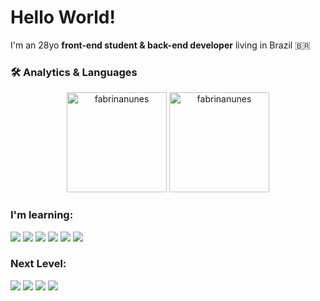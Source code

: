 
# Hello World!
I'm an 28yo <strong>front-end student & back-end developer</strong> living in Brazil 🇧🇷

### 🛠 Analytics & Languages
<div align="center">
  <img height=160px src="https://github-readme-stats.vercel.app/api?username=fabrinanunes&show_icons=true&theme=dracula&include_all_commits=true&count_private=true"" alt="fabrinanunes" />
  <img height=160px src="https://github-readme-stats.vercel.app/api/top-langs?username=fabrinanunes&layout=compact&langs_count=16&theme=dracula"" alt="fabrinanunes" />
</div>
  
  <h3 align="left">I'm learning:</h3>
<p>
<img src="https://img.shields.io/badge/HTML5-E34F26?style=for-the-badge&logo=html5&logoColor=white"/>
<img src="https://img.shields.io/badge/CSS3-1572B6?style=for-the-badge&logo=css3&logoColor=white"/>
<img src="https://img.shields.io/badge/JavaScript-F7DF1E?style=for-the-badge&logo=javascript&logoColor=black"/>
<img src="https://img.shields.io/badge/React-20232A?style=for-the-badge&logo=react&logoColor=61DAFB"/>
<img src="https://img.shields.io/badge/Node.js-43853D?style=for-the-badge&logo=node.js&logoColor=white"/>
<img src="https://img.shields.io/badge/Amazon_AWS-232F3E?style=for-the-badge&logo=amazon-aws&logoColor=white"/>
</p>
   <h3 align="left">Next Level:</h3>
<p>
<img src="https://img.shields.io/badge/TypeScript-007ACC?style=for-the-badge&logo=typescript&logoColor=white"/>
<img src="https://img.shields.io/badge/nestjs-E0234E?style=for-the-badge&logo=nestjs&logoColor=white"/>
<img src="https://img.shields.io/badge/Kubernetes-326DE6?style=for-the-badge&logo=kubernetes&logoColor=white"/>
<img src="https://img.shields.io/badge/Docker-2496ED?style=for-the-badge&logo=docker&logoColor=white"/>
</p>

<!---
fabrinanunes/fabrinanunes is a ✨ special ✨ repository because its `README.md` (this file) appears on your GitHub profile.
You can click the Preview link to take a look at your changes.
--->
